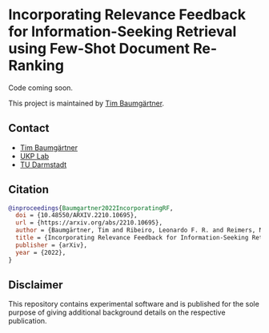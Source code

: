 # Incorporating Relevance Feedback for Information-Seeking Retrieval using Few-Shot Document Re-Ranking

Code coming soon.

This project is maintained by [Tim Baumgärtner](https://github.com/timbmg).

## Contact
- [Tim Baumgärtner](mailto:baumgaertner.t@gmail.com)
- [UKP Lab](http://www.ukp.tu-darmstadt.de/)
- [TU Darmstadt](http://www.tu-darmstadt.de/)

## Citation
```bibtex
@inproceedings{Baumgartner2022IncorporatingRF,
  doi = {10.48550/ARXIV.2210.10695},
  url = {https://arxiv.org/abs/2210.10695},
  author = {Baumgärtner, Tim and Ribeiro, Leonardo F. R. and Reimers, Nils and Gurevych, Iryna},
  title = {Incorporating Relevance Feedback for Information-Seeking Retrieval using Few-Shot Document Re-Ranking},
  publisher = {arXiv},
  year = {2022},
}
```

## Disclaimer
This repository contains experimental software and is published for the sole purpose of giving additional background details on the respective publication. 
